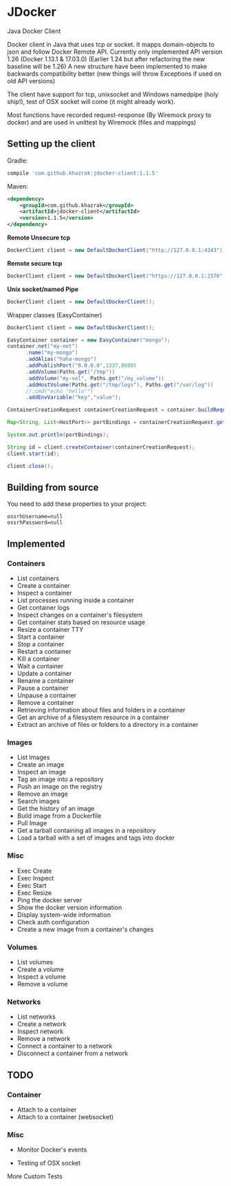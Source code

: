 # JDocker
Java Docker Client

Docker client in Java that uses tcp or socket. It mapps domain-objects to json and follow Docker Remote API.
Currently only implemented API version 1.26 (Docker 1.13.1 & 17.03.0) (Earlier 1.24 but after refactoring the new baseline will be 1.26)
A new structure have been implemented to make backwards compatibility better (new things will throw Exceptions if used on old API versions)

The client have support for tcp, unixsocket and Windows namedpipe (holy ship!), test of OSX socket will come (it might already work).

Most functions have recorded request-response (By Wiremock proxy to docker) and are used in unittest by Wiremock (files and mappings)


## Setting up the client

Gradle:
```groovy
compile 'com.github.khazrak:jdocker-client:1.1.5'
```

Maven:
```xml
<dependency>
    <groupId>com.github.khazrak</groupId>
    <artifactId>jdocker-client</artifactId>
    <version>1.1.5</version>
</dependency>
```


**Remote Unsecure tcp**
```java
DockerClient client = new DefaultDockerClient("http://127.0.0.1:4243");
```
**Remote secure tcp**
```java
DockerClient client = new DefaultDockerClient("https://127.0.0.1:2376", "/path/to/ssl/certs");
```
**Unix socket/named Pipe**
```java
DockerClient client = new DefaultDockerClient();
```

Wrapper classes (EasyContainer)
```java
DockerClient client = new DefaultDockerClient();

EasyContainer container = new EasyContainer("mongo");
container.net("my-net")
      .name("my-mongo")
      .addAlias("haha-mongo")
      .addPublishPort("0.0.0.0",1337,8080)
      .addVolume(Paths.get("/tmp"))
      .addVolume("my-vol", Paths.get("/my_volume"))
      .addHostVolume(Paths.get("/tmp/logs"), Paths.get("/var/log"))
      //.cmd("echo 'hello'")
      .addEnvVariable("key","value");

ContainerCreationRequest containerCreationRequest = container.buildRequest();

Map<String, List<HostPort>> portBindings = containerCreationRequest.getHostConfig().getPortBindings();

System.out.println(portBindings);

String id = client.createContainer(containerCreationRequest);
client.start(id);

client.close();
```

## Building from source

You need to add these properties to your project:

```
ossrhUsername=null
ossrhPassword=null
```



## Implemented

### Containers
* List containers
* Create a container
* Inspect a container
* List processes running inside a container
* Get container logs
* Inspect changes on a container's filesystem
* Get container stats based on resource usage
* Resize a container TTY
* Start a container
* Stop a container
* Restart a container
* Kill a container
* Wait a container
* Update a container
* Rename a container
* Pause a container
* Unpause a container
* Remove a container
* Retrieving information about files and folders in a container
* Get an archive of a filesystem resource in a container
* Extract an archive of files or folders to a directory in a container


### Images
* List Images
* Create an image
* Inspect an image
* Tag an image into a repository
* Push an image on the registry
* Remove an image
* Search images
* Get the history of an image
* Build image from a Dockerfile
* Pull Image
* Get a tarball containing all images in a repository
* Load a tarball with a set of images and tags into docker

### Misc
* Exec Create
* Exec Inspect
* Exec Start
* Exec Resize
* Ping the docker server
* Show the docker version information
* Display system-wide information
* Check auth configuration
* Create a new image from a container's changes


### Volumes
* List volumes
* Create a volume
* Inspect a volume
* Remove a volume


### Networks
* List networks
* Create a network
* Inspect network
* Remove a network
* Connect a container to a network
* Disconnect a container from a network

## TODO

### Container
* Attach to a container
* Attach to a container (websocket)

### Misc
* Monitor Docker's events


* Testing of OSX socket

More Custom Tests
